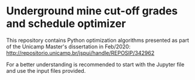 # Underground mine cut-off grades and schedule optimizer
This repository contains Python optimization algorithms presented as part of the Unicamp Master's dissertation in Feb/2020: http://repositorio.unicamp.br/jspui/handle/REPOSIP/342962


For a better understanding is recommended to start with the Jupyter file and use the input files provided.
